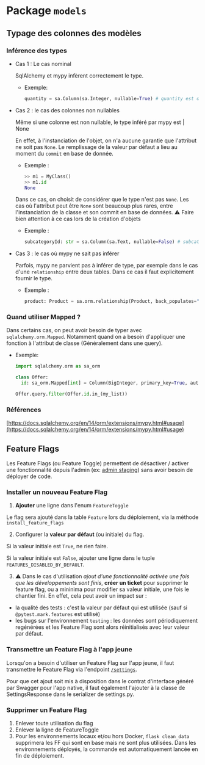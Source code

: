 # Package `models`

## Typage des colonnes des modèles

### Inférence des types

- Cas 1 : Le cas nominal

  SqlAlchemy et mypy infèrent correctement le type.

  - Exemple:
    ```python
    quantity = sa.Column(sa.Integer, nullable=True) # quantity est de type int | None
    ```

- Cas 2 : le cas des colonnes non nullables

  Même si une colonne est non nullable, le type inféré par mypy est <python type> | None

  En effet, à l'instanciation de l'objet, on n'a aucune garantie que l'attribut ne soit pas `None`.
  Le remplissage de la valeur par défaut a lieu au moment du `commit` en base de donnée.

  - Exemple :
    ```python
    >> m1 = MyClass()
    >> m1.id
    None
    ```

  Dans ce cas, on choisit de considérer que le type n'est pas `None`. Les cas où l'attribut peut être `None` sont beaucoup plus rares, entre
  l'instanciation de la classe et son commit en base de données.
  :warning: Faire bien attention à ce cas lors de la création d'objets

  - Exemple :
    ```python
    subcategoryId: str = sa.Column(sa.Text, nullable=False) # subcategoryId est de type str
    ```

- Cas 3 : le cas où mypy ne sait pas inférer

  Parfois, mypy ne parvient pas à inférer de type, par exemple dans le cas d'une `relationship` entre deux tables.
  Dans ce cas il faut explicitement fournir le type.

  - Exemple :
    ```python
    product: Product = sa.orm.relationship(Product, back_populates="offers") # product est de type Product
    ```

### Quand utiliser Mapped ?

Dans certains cas, on peut avoir besoin de typer avec `sqlalchemy.orm.Mapped`.
Notamment quand on a besoin d'appliquer une fonction à l'attribut de classe (Généralement dans une query).

- Exemple:

  ```python
  import sqlalchemy.orm as sa_orm

  class Offer:
    id: sa_orm.Mapped[int] = Column(BigInteger, primary_key=True, autoincrement=True)

  Offer.query.filter(Offer.id.in_(my_list))
  ```

### Références

[https://docs.sqlalchemy.org/en/14/orm/extensions/mypy.html#usage](https://docs.sqlalchemy.org/en/14/orm/extensions/mypy.html#usage)

## Feature Flags

Les Feature Flags (ou Feature Toggle) permettent de désactiver / activer une fonctionnalité depuis l'admin (ex: [admin staging](https://backoffice.staging.passculture.team/admin/feature-flipping)) sans avoir besoin de déployer de code.

### Installer un nouveau Feature Flag

1. **Ajouter** une ligne dans l'enum `FeatureToggle`

Le flag sera ajouté dans la table `Feature` lors du déploiement, via la méthode `install_feature_flags`

2. Configurer la **valeur par défaut** (ou initiale) du flag.

Si la valeur initiale est `True`, ne rien faire.

Si la valeur initiale est `False`, ajouter une ligne dans le tuple `FEATURES_DISABLED_BY_DEFAULT`.

3. ⚠️ Dans le cas d'utilisation _ajout d'une fonctionnalité activée une fois que les développements sont finis_, **créer un ticket** pour supprimer le feature flag, ou a mininima pour modifier sa valeur initiale, une fois le chantier fini. En effet, cela peut avoir un impact sur :

- la qualité des tests : c'est la valeur par défaut qui est utilisée (sauf si `@pytest.mark.features` est utilisé)
- les bugs sur l'environnement `testing` : les données sont périodiquement regénérées et les Feature Flag sont alors réinitialisés avec leur valeur par défaut.

### Transmettre un Feature Flag à l'app jeune

Lorsqu'on a besoin d'utiliser un Feature Flag sur l'app jeune, il faut transmettre le Feature Flag via l'endpoint [`/settings`](https://github.com/pass-culture/pass-culture-main/blob/d4eeed54c82aa616f10473198518b636c8e19d3c/api/tests/routes/native/v1/settings_test.py#L24).

Pour que cet ajout soit mis à disposition dans le contrat d'interface généré par Swagger pour l'app native, il faut également l'ajouter à la classe de SettingsResponse dans le serializer de settings.py.

### Supprimer un Feature Flag

1. Enlever toute utilisation du flag
2. Enlever la ligne de FeatureToggle
3. Pour les environnements locaux et/ou hors Docker, `flask clean_data` supprimera les FF qui sont en base mais ne sont plus utilisées. Dans les environnements déployés, la commande est automatiquement lancée en fin de déploiement.